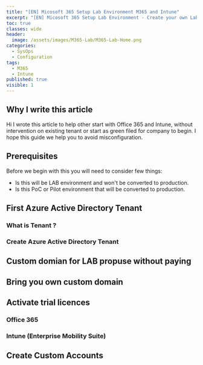 ```yaml
---
title: "[EN] Micosoft 365 Setup Lab Environment M365 and Intune"
excerpt: "[EN] Micosoft 365 Setup Lab Environment - Create your own Lab with domains setup or prepare new tenant for you company. In this article we will go through creating new tenant, add custom domains for LAB purpose, assigned licences. " 
toc: true
classes: wide
header:
  image: /assets/images/M365-Lab/M365-Lab-Home.png
categories:
  - SysOps
  - Configuration
tags:
  - M365
  - Intune
published: true
visible: 1
---
```


## Why I write this article

Hi I wrote this article to help other start with Office 365 and Intune, without intervention on existing tenant or start as green filed for company to begin. I hope this guide we help you to avoid misconfiguration.

## Prerequisites

Before we begin with this you will need to consider few things:  

- Is this will be LAB environment and won't be converted to production.
- Is this PoC or Pilot environment that will be converted to production.


## First Azure Active Directory Tenant
### What is Tenant ?

### Create Azure Active Directory Tenant
## Custom domian for LAB propuse without paying

## Bring you own custom domain
## Activate trial licences

### Office 365
### Intune (Enterprise Mobility Suite)

## Create Custom Accounts
